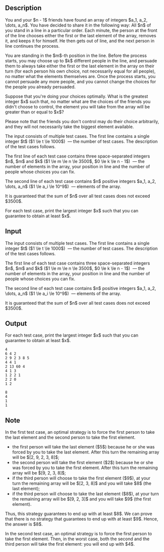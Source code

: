 ## Description

<div><p>You and your $n - 1$ friends have found an array of integers $a_1, a_2, \dots, a_n$. You have decided to share it in the following way: All $n$ of you stand in a line in a particular order. Each minute, the person at the front of the line chooses either the first or the last element of the array, removes it, and keeps it for himself. He then gets out of line, and the next person in line continues the process.</p><p>You are standing in the $m$-th position in the line. <span class="tex-font-style-bf">Before the process starts</span>, you may choose up to $k$ different people in the line, and persuade them to always take either the first or the last element in the array on their turn (for each person his own choice, not necessarily equal for all people), no matter what the elements themselves are. <span class="tex-font-style-bf">Once the process starts, you cannot persuade any more people, and you cannot change the choices for the people you already persuaded</span>.</p><p>Suppose that you're doing your choices optimally. What is the greatest integer $x$ such that, no matter what are the choices of the friends you didn't choose to control, the element you will take from the array will be <span class="tex-font-style-underline">greater than or equal to</span> $x$?</p><p>Please note that the friends you don't control may do their choice <span class="tex-font-style-bf"><span class="tex-font-style-underline">arbitrarily</span></span>, and they will not necessarily take the biggest element available.</p></div><div class="input-specification"><p>The input consists of multiple test cases. The first line contains a single integer $t$ ($1 \le t \le 1000$) &nbsp;— the number of test cases. The description of the test cases follows.</p><p>The first line of each test case contains three space-separated integers $n$, $m$ and $k$ ($1 \le m \le n \le 3500$, $0 \le k \le n - 1$) &nbsp;— the number of elements in the array, your position in line and the number of people whose choices you can fix.</p><p>The second line of each test case contains $n$ positive integers $a_1, a_2, \dots, a_n$ ($1 \le a_i \le 10^9$) &nbsp;— elements of the array.</p><p>It is guaranteed that the sum of $n$ over all test cases does not exceed $3500$.</p></div><div class="output-specification"><p>For each test case, print the largest integer $x$ such that you can guarantee to obtain at least $x$.</p></div>

## Input

<p>The input consists of multiple test cases. The first line contains a single integer $t$ ($1 \le t \le 1000$) &nbsp;— the number of test cases. The description of the test cases follows.</p><p>The first line of each test case contains three space-separated integers $n$, $m$ and $k$ ($1 \le m \le n \le 3500$, $0 \le k \le n - 1$) &nbsp;— the number of elements in the array, your position in line and the number of people whose choices you can fix.</p><p>The second line of each test case contains $n$ positive integers $a_1, a_2, \dots, a_n$ ($1 \le a_i \le 10^9$) &nbsp;— elements of the array.</p><p>It is guaranteed that the sum of $n$ over all test cases does not exceed $3500$.</p>

## Output

<p>For each test case, print the largest integer $x$ such that you can guarantee to obtain at least $x$.</p>





```input1
4
6 4 2
2 9 2 3 8 5
4 4 1
2 13 60 4
4 1 3
1 2 2 1
2 2 0
1 2
```




```output1
8
4
1
1
```



## Note

<p>In the first test case, an optimal strategy is to force the first person to take the last element and the second person to take the first element.</p><ul> <li> the first person will take the last element ($5$) because he or she was forced by you to take the last element. After this turn the remaining array will be $[2, 9, 2, 3, 8]$; </li><li> the second person will take the first element ($2$) because he or she was forced by you to take the first element. After this turn the remaining array will be $[9, 2, 3, 8]$; </li><li> if the third person will choose to take the first element ($9$), at your turn the remaining array will be $[2, 3, 8]$ and you will take $8$ (the last element); </li><li> if the third person will choose to take the last element ($8$), at your turn the remaining array will be $[9, 2, 3]$ and you will take $9$ (the first element). </li></ul><p>Thus, this strategy guarantees to end up with at least $8$. We can prove that there is no strategy that guarantees to end up with at least $9$. Hence, the answer is $8$.</p><p>In the second test case, an optimal strategy is to force the first person to take the first element. Then, in the worst case, both the second and the third person will take the first element: you will end up with $4$.</p>
